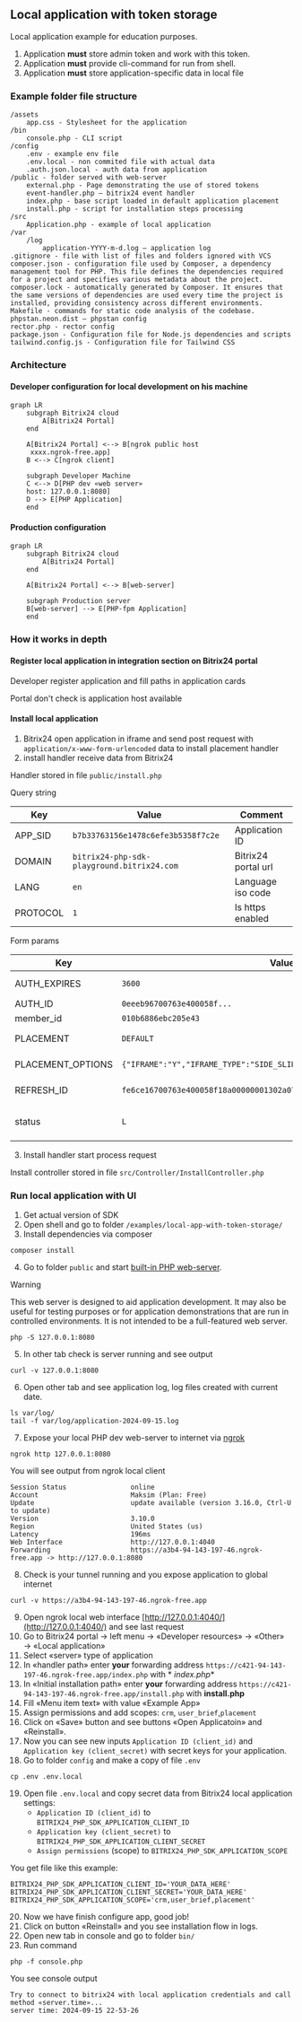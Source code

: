 ## Local application with token storage

Local application example for education purposes.

1. Application **must** store admin token and work with this token.
2. Application **must** provide cli-command for run from shell.
3. Application **must** store application-specific data in local file

### Example folder file structure

```
/assets
    app.css - Stylesheet for the application
/bin
    console.php - CLI script
/config
    .env - example env file
    .env.local - non commited file with actual data
    .auth.json.local - auth data from application
/public - folder served with web-server
    external.php - Page demonstrating the use of stored tokens
    event-handler.php – bitrix24 event handler           
    index.php - base script loaded in default application placement
    install.php - script for installation steps processing
/src
    Application.php - example of local application         
/var
    /log
        application-YYYY-m-d.log – application log
.gitignore - file with list of files and folders ignored with VCS
composer.json - configuration file used by Composer, a dependency management tool for PHP. This file defines the dependencies required for a project and specifies various metadata about the project.
composer.lock - automatically generated by Composer. It ensures that the same versions of dependencies are used every time the project is installed, providing consistency across different environments.
Makefile - commands for static code analysis of the codebase.
phpstan.neon.dist – phpstan config
rector.php - rector config
package.json - Configuration file for Node.js dependencies and scripts
tailwind.config.js - Configuration file for Tailwind CSS        
```

### Architecture

#### Developer configuration for local development on his machine

```mermaid
graph LR
    subgraph Bitrix24 cloud
        A[Bitrix24 Portal] 
    end
    
    A[Bitrix24 Portal] <--> B[ngrok public host
     xxxx.ngrok-free.app]
    B <--> C[ngrok client]
    
    subgraph Developer Machine 
    C <--> D[PHP dev «web server» 
    host: 127.0.0.1:8080]
    D --> E[PHP Application]
    end
```

#### Production configuration

```mermaid
graph LR
    subgraph Bitrix24 cloud
        A[Bitrix24 Portal] 
    end
    
    A[Bitrix24 Portal] <--> B[web-server]
    
    subgraph Production server 
    B[web-server] --> E[PHP-fpm Application]
    end
```

### How it works in depth

#### Register local application in integration section on Bitrix24 portal

Developer register application and fill paths in application cards

Portal don't check is application host available

#### Install local application

1. Bitrix24 open application in iframe and send post request with `application/x-www-form-urlencoded` data to install
   placement handler
2. install handler receive data from Bitrix24

Handler stored in file `public/install.php`

Query string

| Key      | Value                                      | Comment             |
|----------|--------------------------------------------|---------------------|
| APP_SID  | `b7b33763156e1478c6efe3b5358f7c2e`         | Application ID      |
| DOMAIN   | `bitrix24-php-sdk-playground.bitrix24.com` | Bitrix24 portal url |
| LANG     | `en`                                       | Language iso code   |
| PROTOCOL | `1`                                        | Is https enabled    |

Form params

| Key               | Value                                                                    | Comment                 |
|-------------------|--------------------------------------------------------------------------|-------------------------|
| AUTH_EXPIRES      | `3600`                                                                   | Auth token time to live |
| AUTH_ID           | `0eeeb96700763e400058f...`                                               | Auth token              |
| member_id         | `010b6886ebc205e43`                                                      | Member ID               |
| PLACEMENT         | `DEFAULT`                                                                | Placement code          |
| PLACEMENT_OPTIONS | `{"IFRAME":"Y","IFRAME_TYPE":"SIDE_SLIDER","any":"52\/"}`                | Placement options       |
| REFRESH_ID        | `fe6ce16700763e400058f18a00000001302a07d250d6ecf605f620846d3b45eea99242` | Refresh token           |
| status            | `L`                                                                      | Application status code |

3. Install handler start process request

Install controller stored in file `src/Controller/InstallController.php`


### Run local application with UI

1. Get actual version of SDK
2. Open shell and go to folder `/examples/local-app-with-token-storage/`
3. Install dependencies via composer

```shell
composer install
```

4. Go to folder `public` and
   start [built-in PHP web-server](https://www.php.net/manual/en/features.commandline.webserver.php).

> [!WARNING]  
> This web server is designed to aid application development. It may also be useful for testing purposes or for
> application demonstrations that are run in controlled environments. It is not intended to be a full-featured web
> server.

```shell
php -S 127.0.0.1:8080
```

5. In other tab check is server running and see output

```shell
curl -v 127.0.0.1:8080
```

6. Open other tab and see application log, log files created with current date.

```shell
ls var/log/ 
tail -f var/log/application-2024-09-15.log
```

7. Expose your local PHP dev web-server to internet via [ngrok](https://ngrok.com/)

```shell
ngrok http 127.0.0.1:8080
```

You will see output from ngrok local client

```
Session Status                online
Account                       Maksim (Plan: Free)
Update                        update available (version 3.16.0, Ctrl-U to update)
Version                       3.10.0
Region                        United States (us)
Latency                       196ms
Web Interface                 http://127.0.0.1:4040
Forwarding                    https://a3b4-94-143-197-46.ngrok-free.app -> http://127.0.0.1:8080
```

8. Check is your tunnel running and you expose application to global internet

```shell
curl -v https://a3b4-94-143-197-46.ngrok-free.app
```

9. Open ngrok local web interface [http://127.0.0.1:4040/](http://127.0.0.1:4040/) and see last request
10. Go to Bitrix24 portal → left menu → «Developer resources» → «Other» → «Local application»
11. Select «server» type of application
12. In «handler path» enter **your** forwarding address `https://c421-94-143-197-46.ngrok-free.app/index.php` with *
    *index.php**
13. In «Initial installation path» enter **your** forwarding address
    `https://c421-94-143-197-46.ngrok-free.app/install.php` with
    **install.php**
14. Fill «Menu item text» with value «Example App»
15. Assign permissions and add scopes: `crm`, `user_brief`,`placement`
16. Click on «Save» button and see buttons «Open Applicatoin» and «Reinstall».
17. Now you can see new inputs `Application ID (client_id)` and `Application key (client_secret)` with secret keys for
    your application.
18. Go to folder `config` and make a copy of file `.env`

```shell
cp .env .env.local
```

19. Open file `.env.local` and copy secret data from Bitrix24 local application settings:
    - `Application ID (client_id)` to `BITRIX24_PHP_SDK_APPLICATION_CLIENT_ID`
    - `Application key (client_secret)` to `BITRIX24_PHP_SDK_APPLICATION_CLIENT_SECRET`
    - `Assign permissions` (scope) to `BITRIX24_PHP_SDK_APPLICATION_SCOPE`

You get file like this example:

```
BITRIX24_PHP_SDK_APPLICATION_CLIENT_ID='YOUR_DATA_HERE'
BITRIX24_PHP_SDK_APPLICATION_CLIENT_SECRET='YOUR_DATA_HERE'
BITRIX24_PHP_SDK_APPLICATION_SCOPE='crm,user_brief,placement'
```

20. Now we have finish configure app, good job!
21. Click on button «Reinstall» and you see installation flow in logs.
21. Open new tab in console and go to folder `bin/`
20. Run command

```shell
php -f console.php
```

You see console output

```
Try to connect to bitrix24 with local application credentials and call method «server.time»...
server time: 2024-09-15 22-53-26
```

